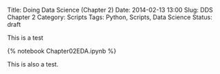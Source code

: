 Title: Doing Data Science (Chapter 2)
Date: 2014-02-13 13:00
Slug: DDS Chapter 2
Category: Scripts
Tags: Python, Scripts, Data Science
Status: draft

This is a test

{% notebook Chapter02EDA.ipynb %}

This is also a test.
